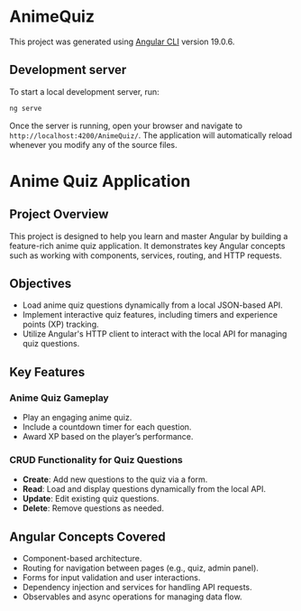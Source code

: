 # AnimeQuiz

This project was generated using [Angular CLI](https://github.com/angular/angular-cli) version 19.0.6.

## Development server

To start a local development server, run:

```bash
ng serve
```

Once the server is running, open your browser and navigate to `http://localhost:4200/AnimeQuiz/`. The application will automatically reload whenever you modify any of the source files.
# Anime Quiz Application


## Project Overview
This project is designed to help you learn and master Angular by building a feature-rich anime quiz application. It demonstrates key Angular concepts such as working with components, services, routing, and HTTP requests.

## Objectives
- Load anime quiz questions dynamically from a local JSON-based API.
- Implement interactive quiz features, including timers and experience points (XP) tracking.
- Utilize Angular's HTTP client to interact with the local API for managing quiz questions.

## Key Features

### Anime Quiz Gameplay
- Play an engaging anime quiz.
- Include a countdown timer for each question.
- Award XP based on the player’s performance.

### CRUD Functionality for Quiz Questions
- **Create**: Add new questions to the quiz via a form.
- **Read**: Load and display questions dynamically from the local API.
- **Update**: Edit existing quiz questions.
- **Delete**: Remove questions as needed.

## Angular Concepts Covered
- Component-based architecture.
- Routing for navigation between pages (e.g., quiz, admin panel).
- Forms for input validation and user interactions.
- Dependency injection and services for handling API requests.
- Observables and async operations for managing data flow.
